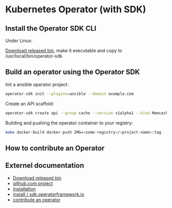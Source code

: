 Kubernetes Operator (with SDK)
==============================


Install the Operator SDK CLI
----------------------------

Under Linux:

[Download released bin](https://github.com/operator-framework/operator-sdk/releases/),
make it executable and copy to /usr/local/bin/operator-sdk


Build an operator using the Operator SDK
----------------------------------------

Init a ansible operator project:

```bash
operator-sdk init --plugins=ansible --domain example.com
```

Create an API scaffold:

```bash
operator-sdk create api --group cache --version v1alpha1 --kind Memcached --generate-role
```

Building and pushing the operator container to your registry:

```bash
make docker-build docker-push IMG=<some-registry>/<project-name>:tag
```


How to contribute an Operator
-----------------------------



Externel documentation
----------------------

- [Download released bin](https://github.com/operator-framework/operator-sdk/releases/)
- [github.com project](https://github.com/operator-framework/operator-sdk)
- [installation](https://github.com/operator-framework/operator-sdk/blob/master/doc/user/install-operator-sdk.md)
- [install / sdk.operatorframework.io](https://sdk.operatorframework.io/docs/installation/)
- [contribute an operator](https://operatorhub.io/contribute)